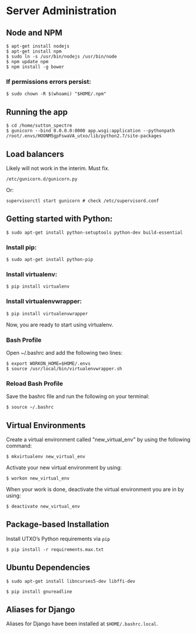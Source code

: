 # Server Administration

## Node and NPM

    $ apt-get install nodejs
    $ apt-get install npm
    $ sudo ln -s /usr/bin/nodejs /usr/bin/node
    $ npm update npm
    $ npm install -g bower


### If permissions errors persist:

    $ sudo chown -R $(whoami) "$HOME/.npm"


## Running the app

    $ cd /home/sutton_spectre
    $ gunicorn --bind 0.0.0.0:8000 app.wsgi:application --pythonpath /root/.envs/HOONM5gpFswaVA_utxo/lib/python2.7/site-packages


## Load balancers

Likely will not work in the interim. Must fix.

    /etc/gunicorn.d/gunicorn.py

Or:

    supervisorctl start gunicorn # check /etc/supervisord.conf


## Getting started with Python:

    $ sudo apt-get install python-setuptools python-dev build-essential


### Install pip:

    $ sudo apt-get install python-pip


### Install virtualenv:

    $ pip install virtualenv


### Install virtualenvwrapper:

    $ pip install virtualenvwrapper

Now, you are ready to start using virtualenv.

### Bash Profile

Open ~/.bashrc and add the following two lines:

    $ export WORKON_HOME=$HOME/.envs
    $ source /usr/local/bin/virtualenvwrapper.sh


### Reload Bash Profile

Save the bashrc file and run the following on your terminal:

    $ source ~/.bashrc


## Virtual Environments

Create a virtual environment called "new_virtual_env" by using the following command:

    $ mkvirtualenv new_virtual_env


Activate your new virtual environment by using:

    $ workon new_virtual_env


When your work is done, deactivate the virtual environment you are in by using:

    $ deactivate new_virtual_env

## Package-based Installation

Install UTXO’s Python requirements via `pip`

    $ pip install -r requirements.max.txt


## Ubuntu Dependencies

    $ sudo apt-get install libncurses5-dev libffi-dev

    $ pip install gnureadline

## Aliases for Django

Aliases for Django have been installed at ``$HOME/.bashrc.local``.
